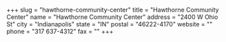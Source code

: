+++
slug = "hawthorne-community-center"
title = "Hawthorne Community Center"
name = "Hawthorne Community Center"
address = "2400 W Ohio St"
city = "Indianapolis"
state = "IN"
postal = "46222-4170"
website = ""
phone = "317 637-4312"
fax = ""
+++
